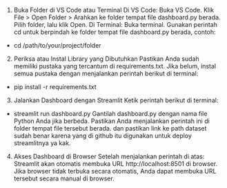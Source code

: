 1. Buka Folder di VS Code atau Terminal
Di VS Code:
Buka VS Code.
Klik File > Open Folder > Arahkan ke folder tempat file dashboard.py berada.
Pilih folder, lalu klik Open.
Di Terminal:
Buka terminal.
Gunakan perintah cd untuk berpindah ke folder tempat file dashboard.py berada, contoh:
- cd /path/to/your/project/folder

2. Periksa atau Instal Library yang Dibutuhkan
Pastikan Anda sudah memiliki pustaka yang tercantum di requirements.txt.
Jika belum, instal semua pustaka dengan menjalankan perintah berikut di terminal:
- pip install -r requirements.txt

3. Jalankan Dashboard dengan Streamlit
Ketik perintah berikut di terminal:
- streamlit run dashboard.py
Gantilah dashboard.py dengan nama file Python Anda jika berbeda.
Pastikan Anda menjalankan perintah ini di folder tempat file tersebut berada.
dan pastikan link ke path dataset sudah benar karena yang di github itu digunakan untuk deploy streamlitnya ya kak.

4. Akses Dashboard di Browser
Setelah menjalankan perintah di atas:
Streamlit akan otomatis membuka URL http://localhost:8501 di browser.
Jika browser tidak terbuka secara otomatis, Anda dapat membuka URL tersebut secara manual di browser.
